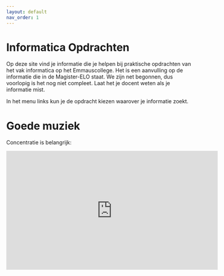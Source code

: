 ```yaml
---
layout: default
nav_order: 1
---
```


# Informatica Opdrachten

Op deze site vind je informatie die je helpen bij praktische opdrachten van het vak informatica op het Emmauscollege. Het is een aanvulling op de informatie die in de Magister-ELO staat. We zijn net begonnen, dus voorlopig is het nog niet compleet. Laat het je docent weten als je informatie mist.

In het menu links kun je de opdracht kiezen waarover je informatie zoekt.

# Goede muziek
Concentratie is belangrijk:

<iframe width="560" height="315" src="https://www.youtube.com/embed/ceGLEhahLKQ" frameborder="0" allow="accelerometer; autoplay; clipboard-write; encrypted-media; gyroscope; picture-in-picture" allowfullscreen></iframe>
